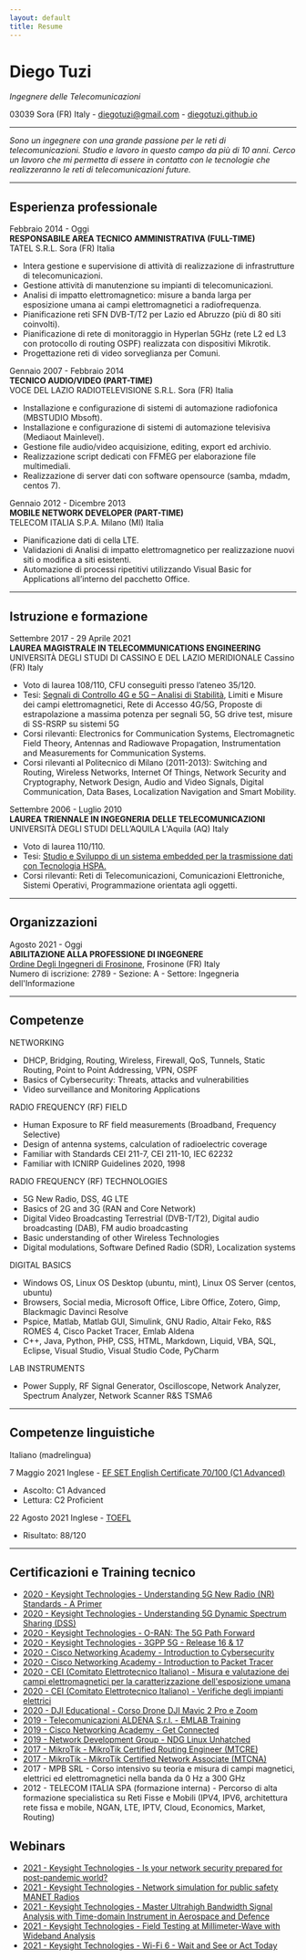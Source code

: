 ```yaml
---
layout: default
title: Resume
---
```


Diego Tuzi
==========

*Ingegnere delle Telecomunicazioni*

03039 Sora (FR) Italy - [diegotuzi@gmail.com](mailto:diegotuzi@gmail.com) - [diegotuzi.github.io](https://diegotuzi.github.io/)

--- 

*Sono un ingegnere con una grande passione per le reti di telecomunicazioni. Studio e lavoro in questo campo da più di 10 anni. Cerco un lavoro che mi permetta di essere in contatto con le tecnologie che realizzeranno le reti di telecomunicazioni future.*

---

Esperienza professionale
----------

Febbraio 2014 - Oggi<br>
**RESPONSABILE AREA TECNICO AMMINISTRATIVA (FULL-TIME)**<br>
TATEL S.R.L. Sora (FR) Italia

* Intera gestione e supervisione di attività di realizzazione di infrastrutture di telecomunicazioni.
* Gestione attività di manutenzione su impianti di telecomunicazioni.
* Analisi di impatto elettromagnetico: misure a banda larga per esposizione umana ai campi elettromagnetici a radiofrequenza.
* Pianificazione reti SFN DVB-T/T2 per Lazio ed Abruzzo (più di 80 siti coinvolti).
* Pianificazione di rete di monitoraggio in Hyperlan 5GHz (rete L2 ed L3 con protocollo di routing OSPF) realizzata con dispositivi Mikrotik.
* Progettazione reti di video sorveglianza per Comuni.

Gennaio 2007 - Febbraio 2014<br>
**TECNICO AUDIO/VIDEO (PART-TIME)**<br>
VOCE DEL LAZIO RADIOTELEVISIONE S.R.L. Sora (FR) Italia

* Installazione e configurazione di sistemi di automazione radiofonica (MBSTUDIO  Mbsoft).
* Installazione e configurazione di sistemi di automazione televisiva (Mediaout  Mainlevel).
* Gestione file audio/video acquisizione, editing, export ed archivio.
* Realizzazione script dedicati con FFMEG per elaborazione file multimediali.
* Realizzazione di server dati con software opensource (samba,  mdadm, centos 7).

Gennaio 2012 - Dicembre 2013<br>
**MOBILE NETWORK DEVELOPER (PART-TIME)**<br>
TELECOM ITALIA S.P.A. Milano (MI) Italia

* Pianificazione dati di cella LTE.
* Validazioni di Analisi di impatto elettromagnetico per realizzazione nuovi siti o modifica a siti esistenti.
* Automazione di processi ripetitivi utilizzando Visual Basic for Applications all’interno del pacchetto Office.

---

Istruzione e formazione
----------

Settembre 2017 - 29 Aprile 2021<br>
**LAUREA MAGISTRALE IN TELECOMMUNICATIONS ENGINEERING**<br>
UNIVERSITÀ DEGLI STUDI DI CASSINO E DEL LAZIO MERIDIONALE Cassino (FR) Italy

* Voto di laurea 108/110, CFU conseguiti  presso l’ateneo 35/120.
* Tesi: [Segnali di Controllo 4G e 5G – Analisi di Stabilità](https://diegotuzi.github.io/2021/04/29/unicas-thesis.html), Limiti e Misure dei campi elettromagnetici, Rete di Accesso 4G/5G, Proposte di estrapolazione a massima potenza per segnali 5G, 5G drive test, misure di SS-RSRP su sistemi 5G
* Corsi rilevanti: Electronics for Communication Systems, Electromagnetic Field Theory,  Antennas and Radiowave Propagation,  Instrumentation and Measurements for Communication Systems.
* Corsi rilevanti al Politecnico di Milano (2011-2013): Switching and Routing, Wireless Networks, Internet Of Things, Network Security and Cryptography, Network Design, Audio and Video Signals, Digital Communication, Data Bases, Localization Navigation and Smart Mobility.

Settembre 2006 - Luglio 2010<br>
**LAUREA TRIENNALE IN INGEGNERIA DELLE TELECOMUNICAZIONI**<br>
UNIVERSITÀ DEGLI STUDI DELL’AQUILA L'Aquila (AQ) Italy

* Voto di laurea 110/110.
* Tesi: [Studio e Sviluppo di un sistema embedded per la trasmissione dati con Tecnologia HSPA.](2010-07-27-univaq-bachelor_thesis.md)
* Corsi rilevanti: Reti di Telecomunicazioni, Comunicazioni Elettroniche, Sistemi Operativi, Programmazione orientata agli oggetti.

---

Organizzazioni
--------------

Agosto 2021 - Oggi<br>
**ABILITAZIONE ALLA PROFESSIONE DI INGEGNERE**<br>
[Ordine Degli Ingegneri di Frosinone](https://www.ingegneri.fr.it/elenco-iscritti/?iscritto=2789), Frosinone (FR) Italy<br>
Numero di iscrizione: 2789 - Sezione: A - Settore: Ingegneria dell'Informazione

---

Competenze
------

NETWORKING
* DHCP, Bridging, Routing, Wireless, Firewall, QoS, Tunnels, Static Routing, Point to Point Addressing, VPN, OSPF
* Basics of Cybersecurity: Threats, attacks and vulnerabilities
* Video surveillance and Monitoring Applications

RADIO FREQUENCY (RF) FIELD
* Human Exposure to RF field measurements (Broadband, Frequency Selective)
* Design of antenna systems, calculation of radioelectric coverage
* Familiar with Standards CEI 211-7, CEI 211-10, IEC 62232
* Familiar with ICNIRP Guidelines 2020, 1998

RADIO FREQUENCY (RF) TECHNOLOGIES
* 5G New Radio, DSS, 4G LTE
* Basics of 2G and 3G (RAN and Core Network)
* Digital Video Broadcasting Terrestrial (DVB-T/T2), Digital audio broadcasting (DAB), FM audio broadcasting
* Basic understanding of other Wireless Technologies
* Digital modulations, Software Defined Radio (SDR), Localization systems

DIGITAL BASICS
* Windows OS, Linux OS Desktop (ubuntu, mint), Linux OS Server (centos, ubuntu)
* Browsers, Social media, Microsoft Office, Libre Office, Zotero, Gimp, Blackmagic Davinci Resolve
* Pspice, Matlab, Matlab GUI, Simulink, GNU Radio, Altair Feko, R&S ROMES 4, Cisco Packet Tracer, Emlab Aldena
* C++, Java, Python, PHP, CSS, HTML, Markdown, Liquid, VBA, SQL, Eclipse, Visual Studio, Visual Studio Code, PyCharm

LAB INSTRUMENTS
* Power Supply, RF Signal Generator, Oscilloscope, Network Analyzer, Spectrum Analyzer, Network Scanner R&S TSMA6

---

Competenze linguistiche
------

Italiano (madrelingua)

7 Maggio 2021 Inglese - [EF SET English Certificate 70/100 (C1 Advanced)](https://www.efset.org/cert/aA34sY)
* Ascolto: C1 Advanced
* Lettura: C2 Proficient

22 Agosto 2021 Inglese - [TOEFL](/assets/pdf/2021-08-22-certificate-teofl-english.pdf)
* Risultato: 88/120

---

Certificazioni e Training tecnico
------

* [2020 - Keysight Technologies - Understanding 5G New Radio (NR) Standards - A Primer](https://verify.skilljar.com/c/z6uts65inx8j)
* [2020 - Keysight Technologies - Understanding 5G Dynamic Spectrum Sharing (DSS)](https://verify.skilljar.com/c/oxp4gnm3qtd3)
* [2020 - Keysight Technologies - O-RAN: The 5G Path Forward](https://verify.skilljar.com/c/btao4mdhktv7)
* [2020 - Keysight Technologies - 3GPP 5G - Release 16 & 17](https://verify.skilljar.com/c/7df6ye99c9ht)
* [2020 - Cisco Networking Academy - Introduction to Cybersecurity](/assets/pdf/2020-11-09-certificate-cisco-Introduction_to_certificate.pdf)
* [2020 - Cisco Networking Academy - Introduction to Packet Tracer](/assets/pdf/2020-11-03-certificate-cisco-introdution_to_packet_tracer.pdf)
* [2020 - CEI (Comitato Elettrotecnico Italiano) - Misura e valutazione dei campi elettromagnetici per la caratterizzazione dell'esposizione umana](/assets/pdf/2020-09-29-certificate-cei-emf.pdf)
* [2020 - CEI (Comitato Elettrotecnico Italiano) - Verifiche degli impianti elettrici](/assets/pdf/2020-05-22-certificate-cei-impianti_elettrici.pdf)
* [2020 - DJI Educational - Corso Drone DJI Mavic 2 Pro e Zoom](/assets/pdf/2020-04-01-certificate-DJI-drone.pdf)
* [2019 - Telecomunicazioni ALDENA S.r.l. - EMLAB Training](/assets/pdf/2019-08-10-certificate-aldena-emlab.pdf)
* [2019 - Cisco Networking Academy - Get Connected](/assets/pdf/2019-04-18-certificate-cisco-Introduction_to_certificate.pdf)
* [2019 - Network Development Group - NDG Linux Unhatched](/assets/pdf/2019-04-18-certificate-NDG_Linux_Unhatched.pdf)
* [2017 - MikroTik - MikroTik Certified Routing Engineer (MTCRE)](/assets/pdf/2017-12-12-mikrotik-MTCRE.pdf)
* [2017 - MikroTik - MikroTik Certified Network Associate (MTCNA)](/assets/pdf/2017-12-06-mikrotik-MTCNA.pdf)
* 2017 - MPB SRL - Corso intensivo su teoria e misura di campi magnetici, elettrici ed elettromagnetici nella banda da 0 Hz a 300 GHz
* 2012 - TELECOM ITALIA SPA (formazione interna) - Percorso di alta formazione specialistica su Reti Fisse e Mobili (IPV4, IPV6, architettura rete fissa e mobile, NGAN, LTE, IPTV, Cloud, Economics, Market, Routing)

Webinars
------

* [2021 - Keysight Technologies - Is your network security prepared for post-pandemic world?](https://diegotuzi.github.io/2021/07/29/webinar-testingforpostpandemicnetwork.html)
* [2021 - Keysight Technologies - Network simulation for public safety MANET Radios](https://diegotuzi.github.io/2021/07/22/webinar-netsim-pubsafe-manet.html)
* [2021 - Keysight Technologies - Master Ultrahigh Bandwidth Signal Analysis with Time-domain Instrument in Aerospace and Defence](https://diegotuzi.github.io/2021/07/14/webinar-ultrahigh_bw_analysis.html)
* [2021 - Keysight Technologies - Field Testing at Millimeter-Wave with Wideband Analysis](https://diegotuzi.github.io/2021/07/07/webinar-fieldtesting.html)
* [2021 - Keysight Technologies - Wi-Fi 6 - Wait and See or Act Today](https://diegotuzi.github.io/2021/06/10/webinar-wifi6.html)